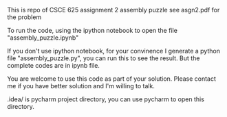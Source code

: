 This is repo of CSCE 625 assignment 2 assembly puzzle
see asgn2.pdf for the problem

To run the code, using the ipython notebook to open the file "assembly_puzzle.ipynb"

If you don't use ipython notebook, for your convinence I generate a python file "assembly_puzzle.py", you can run this to see the result. But the complete codes are in ipynb file.


You are welcome to use this code as part of your solution. Please contact me if you have better solution and I'm willing to talk.

.idea/ is pycharm project directory, you can use pycharm to open this directory. 
